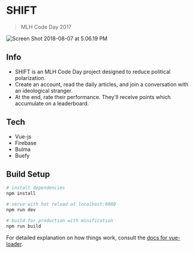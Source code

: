 # SHIFT

> MLH Code Day 2017

![Screen Shot 2018-08-07 at 5.06.19 PM](https://i.imgur.com/IOnjBUp.png)

## Info 
* SHIFT is an MLH Code Day project designed to reduce political polarization. 
* Create an account, read the daily articles, and join a conversation with an ideological stranger. 
* At the end, rate their performance. They'll receive points which accumulate on a leaderboard. 

## Tech
* Vue-js
* Firebase
* Bulma
* Buefy

## Build Setup

``` bash
# install dependencies
npm install

# serve with hot reload at localhost:8080
npm run dev

# build for production with minification
npm run build
```

For detailed explanation on how things work, consult the [docs for vue-loader](http://vuejs.github.io/vue-loader).

